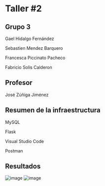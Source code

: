 # Taller #2


## Grupo 3

Gael Hidalgo Fernández

Sebastien Mendez Barquero

Francesca Piccinato Pacheco

Fabricio Solis Calderon


## Profesor
José Zúñiga Jiménez

## Resumen de la infraestructura

MySQL

Flask

Visual Studio Code

Postman

## Resultados

![image](https://github.com/user-attachments/assets/68b9cc31-dbf5-4954-84d9-f928f34abed1)
![image](https://github.com/user-attachments/assets/ff2a3a46-9a19-4ccb-9e03-34d73707281f)

